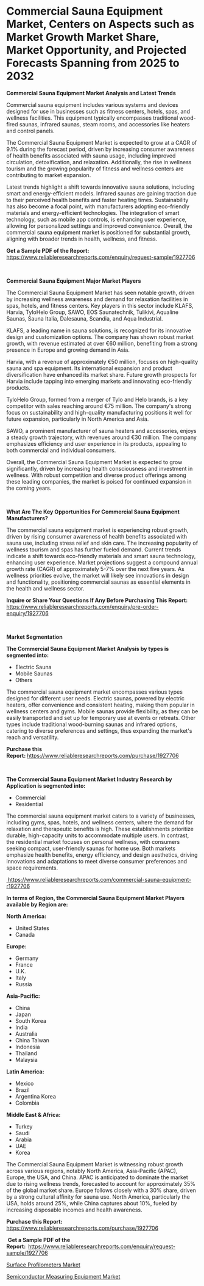 <p><h1>Commercial Sauna Equipment Market, Centers on Aspects such as Market Growth Market Share, Market Opportunity, and Projected Forecasts Spanning from 2025 to 2032</h1></p><p><strong>Commercial Sauna Equipment Market Analysis and Latest Trends</strong></p>
<p><p>Commercial sauna equipment includes various systems and devices designed for use in businesses such as fitness centers, hotels, spas, and wellness facilities. This equipment typically encompasses traditional wood-fired saunas, infrared saunas, steam rooms, and accessories like heaters and control panels. </p><p>The Commercial Sauna Equipment Market is expected to grow at a CAGR of 9.1% during the forecast period, driven by increasing consumer awareness of health benefits associated with sauna usage, including improved circulation, detoxification, and relaxation. Additionally, the rise in wellness tourism and the growing popularity of fitness and wellness centers are contributing to market expansion. </p><p>Latest trends highlight a shift towards innovative sauna solutions, including smart and energy-efficient models. Infrared saunas are gaining traction due to their perceived health benefits and faster heating times. Sustainability has also become a focal point, with manufacturers adopting eco-friendly materials and energy-efficient technologies. The integration of smart technology, such as mobile app controls, is enhancing user experience, allowing for personalized settings and improved convenience. Overall, the commercial sauna equipment market is positioned for substantial growth, aligning with broader trends in health, wellness, and fitness.</p></p>
<p><strong>Get a Sample PDF of the Report:&nbsp;</strong> <a href="https://www.reliableresearchreports.com/enquiry/request-sample/1927706?utm_campaign=31&utm_medium=2&utm_source=Github&utm_content=ia&utm_term=15012025&utm_id=commercial-sauna-equipment">https://www.reliableresearchreports.com/enquiry/request-sample/1927706</a></p>
<p>&nbsp;</p>
<p><strong>Commercial Sauna Equipment Major Market Players</strong></p>
<p><p>The Commercial Sauna Equipment Market has seen notable growth, driven by increasing wellness awareness and demand for relaxation facilities in spas, hotels, and fitness centers. Key players in this sector include KLAFS, Harvia, TyloHelo Group, SAWO, EOS Saunatechnik, Tulikivi, Aqualine Saunas, Sauna Italia, Dalesauna, Scandia, and Aqua Industrial.</p><p>KLAFS, a leading name in sauna solutions, is recognized for its innovative design and customization options. The company has shown robust market growth, with revenue estimated at over €60 million, benefiting from a strong presence in Europe and growing demand in Asia.</p><p>Harvia, with a revenue of approximately €50 million, focuses on high-quality sauna and spa equipment. Its international expansion and product diversification have enhanced its market share. Future growth prospects for Harvia include tapping into emerging markets and innovating eco-friendly products.</p><p>TyloHelo Group, formed from a merger of Tylo and Helo brands, is a key competitor with sales reaching around €75 million. The company's strong focus on sustainability and high-quality manufacturing positions it well for future expansion, particularly in North America and Asia.</p><p>SAWO, a prominent manufacturer of sauna heaters and accessories, enjoys a steady growth trajectory, with revenues around €30 million. The company emphasizes efficiency and user experience in its products, appealing to both commercial and individual consumers.</p><p>Overall, the Commercial Sauna Equipment Market is expected to grow significantly, driven by increasing health consciousness and investment in wellness. With robust competition and diverse product offerings among these leading companies, the market is poised for continued expansion in the coming years.</p></p>
<p>&nbsp;</p>
<p><strong>What Are The Key Opportunities For Commercial Sauna Equipment Manufacturers?</strong></p>
<p><p>The commercial sauna equipment market is experiencing robust growth, driven by rising consumer awareness of health benefits associated with sauna use, including stress relief and skin care. The increasing popularity of wellness tourism and spas has further fueled demand. Current trends indicate a shift towards eco-friendly materials and smart sauna technology, enhancing user experience. Market projections suggest a compound annual growth rate (CAGR) of approximately 5-7% over the next five years. As wellness priorities evolve, the market will likely see innovations in design and functionality, positioning commercial saunas as essential elements in the health and wellness sector.</p></p>
<p><strong>Inquire or Share Your Questions If Any Before Purchasing This Report:</strong> <a href="https://www.reliableresearchreports.com/enquiry/pre-order-enquiry/1927706?utm_campaign=31&utm_medium=2&utm_source=Github&utm_content=ia&utm_term=15012025&utm_id=commercial-sauna-equipment">https://www.reliableresearchreports.com/enquiry/pre-order-enquiry/1927706</a></p>
<p>&nbsp;</p>
<p><strong>Market Segmentation</strong></p>
<p><strong>The Commercial Sauna Equipment Market Analysis by types is segmented into:</strong></p>
<p><ul><li>Electric Sauna</li><li>Mobile Saunas</li><li>Others</li></ul></p>
<p><p>The commercial sauna equipment market encompasses various types designed for different user needs. Electric saunas, powered by electric heaters, offer convenience and consistent heating, making them popular in wellness centers and gyms. Mobile saunas provide flexibility, as they can be easily transported and set up for temporary use at events or retreats. Other types include traditional wood-burning saunas and infrared options, catering to diverse preferences and settings, thus expanding the market's reach and versatility.</p></p>
<p><strong>Purchase this Report:&nbsp;</strong><a href="https://www.reliableresearchreports.com/purchase/1927706?utm_campaign=31&utm_medium=2&utm_source=Github&utm_content=ia&utm_term=15012025&utm_id=commercial-sauna-equipment">https://www.reliableresearchreports.com/purchase/1927706</a></p>
<p>&nbsp;</p>
<p><strong>The Commercial Sauna Equipment Market Industry Research by Application is segmented into:</strong></p>
<p><ul><li>Commercial</li><li>Residential</li></ul></p>
<p><p>The commercial sauna equipment market caters to a variety of businesses, including gyms, spas, hotels, and wellness centers, where the demand for relaxation and therapeutic benefits is high. These establishments prioritize durable, high-capacity units to accommodate multiple users. In contrast, the residential market focuses on personal wellness, with consumers seeking compact, user-friendly saunas for home use. Both markets emphasize health benefits, energy efficiency, and design aesthetics, driving innovations and adaptations to meet diverse consumer preferences and space requirements.</p></p>
<p><a href="https://www.reliableresearchreports.com/commercial-sauna-equipment-r1927706?utm_campaign=31&utm_medium=2&utm_source=Github&utm_content=ia&utm_term=15012025&utm_id=commercial-sauna-equipment">&nbsp;https://www.reliableresearchreports.com/commercial-sauna-equipment-r1927706</a></p>
<p><strong>In terms of Region, the Commercial Sauna Equipment Market Players available by Region are:</strong></p>
<p>
    <p> <strong> North America: </strong>
        <ul>
            <li>United States</li>
            <li>Canada</li>
        </ul>
        </p> 
    <p> <strong> Europe: </strong>
        <ul>
            <li>Germany</li>
            <li>France</li>
            <li>U.K.</li>
            <li>Italy</li>
            <li>Russia</li>
        </ul>
        </p> 
    <p> <strong> Asia-Pacific: </strong>
        <ul>
            <li>China</li>
            <li>Japan</li>
            <li>South Korea</li>
            <li>India</li>
            <li>Australia</li>
            <li>China Taiwan</li>
            <li>Indonesia</li>
            <li>Thailand</li>
            <li>Malaysia</li>
        </ul>
        </p> 
    <p> <strong> Latin America: </strong>
        <ul>
            <li>Mexico</li>
            <li>Brazil</li>
            <li>Argentina Korea</li>
            <li>Colombia</li>
        </ul>
        </p> 
    <p> <strong> Middle East & Africa: </strong>
        <ul>
            <li>Turkey</li>
            <li>Saudi</li>
            <li>Arabia</li>
            <li>UAE</li>
            <li>Korea</li>
        </ul>
    </p>
    </p>
<p><p>The Commercial Sauna Equipment Market is witnessing robust growth across various regions, notably North America, Asia-Pacific (APAC), Europe, the USA, and China. APAC is anticipated to dominate the market due to rising wellness trends, forecasted to account for approximately 35% of the global market share. Europe follows closely with a 30% share, driven by a strong cultural affinity for sauna use. North America, particularly the USA, holds around 25%, while China captures about 10%, fueled by increasing disposable incomes and health awareness.</p></p>
<p><strong>Purchase this Report: </strong><a href="https://www.reliableresearchreports.com/purchase/1927706?utm_campaign=31&utm_medium=2&utm_source=Github&utm_content=ia&utm_term=15012025&utm_id=commercial-sauna-equipment">https://www.reliableresearchreports.com/purchase/1927706</a></p>
<p>&nbsp;<strong>Get a Sample PDF of the Report:&nbsp;&nbsp;</strong><a href="https://www.reliableresearchreports.com/enquiry/request-sample/1927706?utm_campaign=31&utm_medium=2&utm_source=Github&utm_content=ia&utm_term=15012025&utm_id=commercial-sauna-equipment">https://www.reliableresearchreports.com/enquiry/request-sample/1927706</a></p>
<p><strong></strong></p>
<p><p><a href="https://github.com/juniordelafrance/Market-Research-Report-List-5/blob/main/surface-profilometers-market.md?utm_campaign=31&utm_medium=2&utm_source=Github&utm_content=ia&utm_term=15012025&utm_id=commercial-sauna-equipment">Surface Profilometers Market</a></p><p><a href="https://github.com/bogganbillie6969/Market-Research-Report-List-1/blob/main/semiconductor-measuring-equipment-market.md?utm_campaign=31&utm_medium=2&utm_source=Github&utm_content=ia&utm_term=15012025&utm_id=commercial-sauna-equipment">Semiconductor Measuring Equipment Market</a></p></p>
